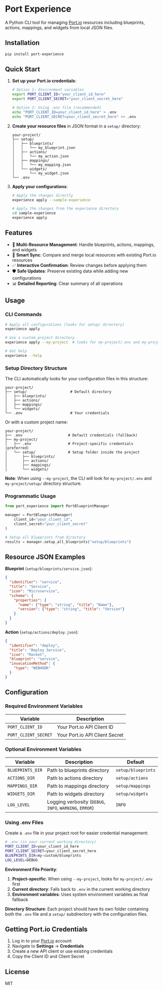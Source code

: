 # Port Experience

A Python CLI tool for managing [Port.io](https://www.getport.io/) resources including blueprints, actions, mappings, and widgets from local JSON files.

## Installation

```bash
pip install port-experience
```

## Quick Start

1. **Set up your Port.io credentials**:
   ```bash
   # Option 1: Environment variables
   export PORT_CLIENT_ID="your_client_id_here"
   export PORT_CLIENT_SECRET="your_client_secret_here"
   
   # Option 2: Using .env file (recommended)
   echo "PORT_CLIENT_ID=your_client_id_here" > .env
   echo "PORT_CLIENT_SECRET=your_client_secret_here" >> .env
   ```

2. **Create your resource files** in JSON format in a `setup/` directory:
   ```
   your-project/
   ├── setup/
   │   ├── blueprints/
   │   │   └── my_blueprint.json
   │   ├── actions/
   │   │   └── my_action.json
   │   ├── mappings/
   │   │   └── my_mapping.json
   │   └── widgets/
   │       └── my_widget.json
   └── .env
   ```

3. **Apply your configurations**:
   ```bash
   # Apply the changes directly
   experience apply --sample-experience
   
   # Apply the changes from the experience directory
   cd sample-experience
   experience apply
   ```

## Features

- 🎯 **Multi-Resource Management**: Handle blueprints, actions, mappings, and widgets
- 🔄 **Smart Sync**: Compare and merge local resources with existing Port.io resources
- ✅ **Interactive Confirmation**: Review changes before applying them
- 🛡️ **Safe Updates**: Preserve existing data while adding new configurations
- 📊 **Detailed Reporting**: Clear summary of all operations

## Usage

### CLI Commands

```bash
# Apply all configurations (looks for setup/ directory)
experience apply

# Use a custom project directory
experience apply --my-project  # looks for my-project/.env and my-project/setup/

# Get help
experience --help
```

### Setup Directory Structure

The CLI automatically looks for your configuration files in this structure:

```
your-project/
├── setup/                    # Default directory
│   ├── blueprints/
│   ├── actions/
│   ├── mappings/
│   └── widgets/
└── .env                      # Your credentials
```

Or with a custom project name:

```
your-project/
├── .env                     # Default credentials (fallback)
├── my-project/
│   ├── .env                 # Project-specific credentials (preferred)
│   └── setup/               # Setup folder inside the project
│       ├── blueprints/
│       ├── actions/
│       ├── mappings/
│       └── widgets/
```

**Note**: When using `--my-project`, the CLI will look for `my-project/.env` and `my-project/setup/` directory structure.

### Programmatic Usage

```python
from port_experience import PortBlueprintManager

manager = PortBlueprintManager(
    client_id="your_client_id",
    client_secret="your_client_secret"
)

# Setup all blueprints from directory
results = manager.setup_all_blueprints("setup/blueprints")
```

## Resource JSON Examples

**Blueprint** (`setup/blueprints/service.json`):
```json
{
  "identifier": "service",
  "title": "Service",
  "icon": "Microservice",
  "schema": {
    "properties": {
      "name": {"type": "string", "title": "Name"},
      "version": {"type": "string", "title": "Version"}
    }
  }
}
```

**Action** (`setup/actions/deploy.json`):
```json
{
  "identifier": "deploy",
  "title": "Deploy Service",
  "icon": "Rocket",
  "blueprint": "service",
  "invocationMethod": {
    "type": "WEBHOOK"
  }
}
```

## Configuration

### Required Environment Variables

| Variable | Description |
|----------|-------------|
| `PORT_CLIENT_ID` | Your Port.io API Client ID |
| `PORT_CLIENT_SECRET` | Your Port.io API Client Secret |

### Optional Environment Variables

| Variable | Description | Default |
|----------|-------------|---------|
| `BLUEPRINTS_DIR` | Path to blueprints directory | `setup/blueprints` |
| `ACTIONS_DIR` | Path to actions directory | `setup/actions` |
| `MAPPINGS_DIR` | Path to mappings directory | `setup/mappings` |
| `WIDGETS_DIR` | Path to widgets directory | `setup/widgets` |
| `LOG_LEVEL` | Logging verbosity (`DEBUG`, `INFO`, `WARNING`, `ERROR`) | `INFO` |

### Using .env Files

Create a `.env` file in your project root for easier credential management:

```bash
# .env (in your current working directory)
PORT_CLIENT_ID=your_client_id_here
PORT_CLIENT_SECRET=your_client_secret_here
BLUEPRINTS_DIR=my-custom/blueprints
LOG_LEVEL=DEBUG
```

**Environment File Priority**: 
1. **Project-specific**: When using `--my-project`, looks for `my-project/.env` first
2. **Current directory**: Falls back to `.env` in the current working directory  
3. **Environment variables**: Uses system environment variables as final fallback

**Directory Structure**: Each project should have its own folder containing both the `.env` file and a `setup/` subdirectory with the configuration files.

## Getting Port.io Credentials

1. Log in to your [Port.io](https://app.getport.io) account
2. Navigate to **Settings** → **Credentials**
3. Create a new API client or use existing credentials
4. Copy the Client ID and Client Secret

## License

MIT
